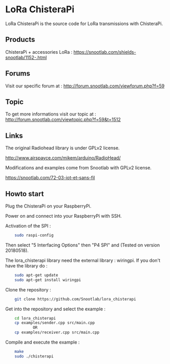 LoRa ChisteraPi
=============

LoRa ChisteraPi is the source code for LoRa transmissions with ChisteraPi.

Products
-------
ChisteraPi + accessories LoRa : https://snootlab.com/shields-snootlab/1152-.html

Forums
-------
Visit our specific forum at :
http://forum.snootlab.com/viewforum.php?f=59

Topic
-------
To get more informations visit our topic at :
http://forum.snootlab.com/viewtopic.php?f=59&t=1512

Links
-------
The original Radiohead library is under GPLv2 license.

http://www.airspayce.com/mikem/arduino/RadioHead/

Modifications and examples come from Snootlab with GPLv2 license.

https://snootlab.com/72-03-iot-et-sans-fil

Howto start
------------------
Plug the ChisteraPi on your RaspberryPi.

Power on and connect into your RaspberryPi with SSH.

Activation of the SPI :

```bash
    sudo raspi-config
```

Then select "5 Interfacing Options" then "P4 SPI" and <Yes> (Tested on version 20180518).

The lora_chisterapi library need the external library : wiringpi.
If you don't have the library do :
```bash
    sudo apt-get update
    sudo apt-get install wiringpi
```

Clone the repository :

```bash
	git clone https://github.com/Snootlab/lora_chisterapi
```

Get into the repository and select the example :

```bash
	cd lora_chisterapi
    cp examples/sender.cpp src/main.cpp
            OR
    cp examples/receiver.cpp src/main.cpp 
```

Compile and execute the example :

```bash
    make
	sudo ./chisterapi
```

